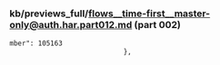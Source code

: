 ### kb/previews_full/flows__time-first__master-only@auth.har.part012.md (part 002)

```md
mber": 105163
                            },
                 
```

```
